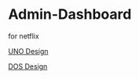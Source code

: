 # Admin-Dashboard
for netflix


[UNO Design](https://www.figma.com/file/SrXacPDp09XdKyvNqVbnge/Figma-Admin-Dashboard-UI-Kit-(Community)?node-id=0%3A1&t=PNQ9PCYhpMasd07T-0)


[DOS Design](https://www.figma.com/file/QkCo9bv0qO5Sm63bFyD2xK/Figma-Admin-Dashboard-Kit-(Community)?node-id=15%3A858&t=hhmShMyydyqA2wOP-0)

